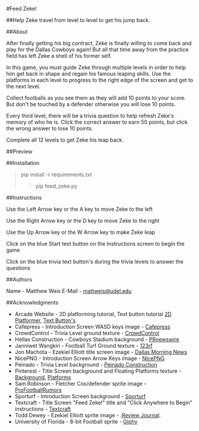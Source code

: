 #Feed Zeke!

##Help Zeke travel from level to level to get his jump back.

##About

After finally getting his big contract, Zeke is finally willing
to come back and play for the Dallas Cowboys again! But all that
time away from the practice field has left Zeke a shell of his
former self.

In this game, you must guide Zeke through multiple levels in order
to help him get back in shape and regain his famous leaping skills.
Use the platforms in each level to progress to the right edge of the 
screen and get to the next level.

Collect footballs as you see them as they will add 10 points to your score.
But don't be touched by a defender otherwise you will lose 10 points.

Every third level, there will be a trivia question to help refresh Zeke's
memory of who he is. Click the correct answer to earn 50 points, but click
the wrong answer to lose 10 points.

Complete all 12 levels to get Zeke his leap back.

##Preview

##Installation
> pip install -r requirements.txt
>> pip feed_zeke.py

##Instructions

Use the Left Arrow key or the A key to move Zeke to the left

Use the Right Arrow key or the D key to move Zeke to the right

Use the Up Arrow key or the W Arrow key to make Zeke leap

Click on the blue Start text button on the Instructions screen
to begin the game

Click on the blue trivia text button's during the trivia levels
to answer the questions

##Authors

Name - Matthew Weis
E-Mail - mattweis@udel.edu

##Acknowledgments

- Arcade Website - 2D platforming tutorial, Text button tutorial [2D Platformer](http://arcade.academy/examples/platform_tutorial/index.html), [Text Button's](http://arcade.academy/examples/gui_text_button.html)
- Cafepress - Introduction Screen WASD keys image - [Cafepress](https://www.cafepress.com/+wasd_keys_gaming_mousepad,667717854)
- CrowdControl - Trivia Level ground texture - [CrowdControl](https://www.crowdcontroldirect.com/Dark-Blue-Carpet-Runner-p/ccdcrp10.htm)
- Hellas Construction - Cowboys Stadium background - [PRnewswire](https://www.prnewswire.com/news-releases/dallas-cowboys-make-hellas-construction-official-turf-provider-300565373.html)
- Janniwet Wangkiri - Football Turf Ground texture - [123rf](https://www.123rf.com/photo_85358108_natural-background-of-green-grass-small-grass-football-ground.html)
- Jon Machota - Ezekiel Elliott title screen image - [Dallas Morning News](https://www.dallasnews.com/sports/cowboys/2017/01/31/how-ezekiel-elliott-s-spoon-to-mouth-gesture-turned-into-a-cowboys-feed-zeke-phenomenon/)
- NicePNG - Introduction Screen Arrow Keys image - [NicePNG](https://www.nicepng.com/ourpic/u2w7q8u2a9u2r5a9_l1-computer-arrows-keys-png/)
- Peinado - Trivia Level background - [Peinado Construction](https://www.fapeinado.com/team-project-history/dallas-cowboys-merchandising/)
- Pinterest - Title Screen background and Floating Platforms texture - [Background](https://www.pinterest.com/pin/262968065725366167/), [Platforms](https://www.pinterest.com/pin/658510776736986106/)
- Sam Robinson - Fletcher Cox/defender sprite image - [ProFootballRumors](https://www.profootballrumors.com/fletcher-cox)
- Sporturf - Introduction Screen background - [Sporturf](https://sporturf.com/why-should-you-choose-synthetic-turf-for-your-football-field/)
- Textcraft - Title Screen "Feed Zeke!" title and "Click Anywhere to Begin" instructions - [Textcraft](https://textcraft.net/)
- Todd Dewey - Ezekiel Elliott sprite image - .[Review Journal](https://www.reviewjournal.com/sports/betting/ezekiel-elliott-moves-line-but-chiefs-still-should-beat-cowboys/).
- University of Florida - 8-bit Football sprite - [Giphy](https://giphy.com/gifs/UF-florida-university-of-cstIPkOAUOxC4eTa1a)


